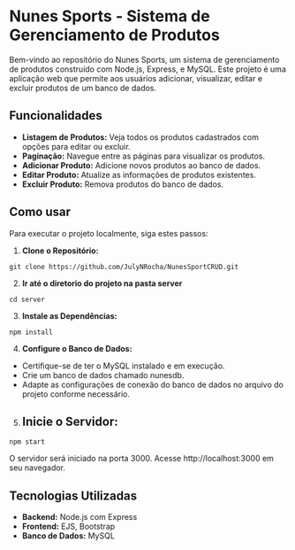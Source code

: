 # Nunes Sports - Sistema de Gerenciamento de Produtos
Bem-vindo ao repositório do Nunes Sports, um sistema de gerenciamento de produtos construído com Node.js, Express, e MySQL. Este projeto é uma aplicação web que permite aos usuários adicionar, visualizar, editar e excluir produtos de um banco de dados.

## Funcionalidades
* **Listagem de Produtos:** Veja todos os produtos cadastrados com opções para editar ou excluir.
* **Paginação:** Navegue entre as páginas para visualizar os produtos.
* **Adicionar Produto:** Adicione novos produtos ao banco de dados.
* **Editar Produto:** Atualize as informações de produtos existentes.
* **Excluir Produto:** Remova produtos do banco de dados.

## Como usar
Para executar o projeto localmente, siga estes passos:

1. **Clone o Repositório:**

```bash!
git clone https://github.com/JulyNRocha/NunesSportCRUD.git
```
2. **Ir até o diretorio do projeto na pasta server**

```bash!
cd server
```   
3. **Instale as Dependências:**

```bash!
npm install
```
4. **Configure o Banco de Dados:**

* Certifique-se de ter o MySQL instalado e em execução.
* Crie um banco de dados chamado nunesdb.
* Adapte as configurações de conexão do banco de dados no arquivo do projeto conforme necessário.

5. ## Inicie o Servidor:

```bash!
npm start
```
O servidor será iniciado na porta 3000. Acesse http://localhost:3000 em seu navegador.

## Tecnologias Utilizadas
* **Backend:** Node.js com Express
* **Frontend:** EJS, Bootstrap
* **Banco de Dados:** MySQL
